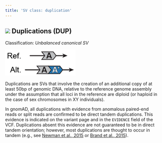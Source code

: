 ```yaml
---
title: 'SV class: duplication'  
---
```


## ![](https://placehold.it/15/2376B2/000000?text=+) Duplications (DUP)  

Classification: _Unbalanced canonical SV_

![Duplication (DUP)](gnomAD_browser.SV_schematics_DUP.png)  

Duplications are SVs that involve the creation of an additional copy of at least 50bp of genomic DNA, relative to the reference genome assembly under the assumption that all loci in the reference are diploid (or haploid in the case of sex chromosomes in XY individuals).  

In gnomAD, all duplications with evidence from anomalous paired-end reads or split reads are confirmed to be direct tandem duplications. This evidence is indicated on the variant page and in the `EVIDENCE` field of the VCF. Duplications absent this evidence are not guaranteed to be in direct tandem orientation; however, most duplications are thought to occur in tandem (e.g., see [Newman et al., 2015](https://www.ncbi.nlm.nih.gov/pubmed/25640679) or [Brand et al., 2015](https://www.ncbi.nlm.nih.gov/pubmed/26094575)).  
